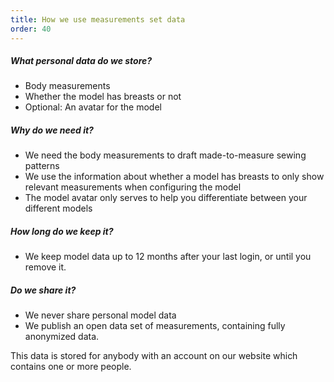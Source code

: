 ```yaml
---
title: How we use measurements set data
order: 40
---
```


##### What personal data do we store?

- Body measurements
- Whether the model has breasts or not
- Optional: An avatar for the model

##### Why do we need it?

- We need the body measurements to draft made-to-measure sewing patterns
- We use the information about whether a model has breasts to only show relevant measurements when configuring the model
- The model avatar only serves to help you differentiate between your different models

##### How long do we keep it?

- We keep model data up to 12 months after your last login, or until you remove it.

##### Do we share it?

- We never share personal model data
- We publish an open data set of measurements, containing fully anonymized data.

<Note>
This data is stored for anybody with an account on our website which contains one or more people.
</Note>
